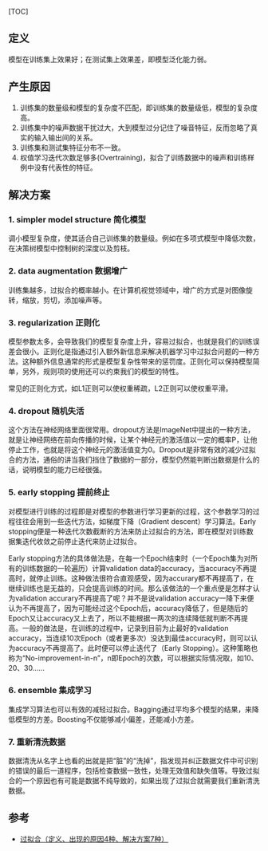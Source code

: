 [TOC]

## 定义

模型在训练集上效果好；在测试集上效果差，即模型泛化能力弱。


## 产生原因
1. 训练集的数量级和模型的复杂度不匹配，即训练集的数量级低，模型的复杂度高。
2. 训练集中的噪声数据干扰过大，大到模型过分记住了噪音特征，反而忽略了真实的输入输出间的关系。
3. 训练集和测试集特征分布不一致。
4. 权值学习迭代次数足够多(Overtraining)，拟合了训练数据中的噪声和训练样例中没有代表性的特征。

## 解决方案
### 1. simpler model structure 简化模型
调小模型复杂度，使其适合自己训练集的数量级。例如在多项式模型中降低次数，在决策树模型中控制树的深度以及剪枝。

### 2. data augmentation 数据增广
训练集越多，过拟合的概率越小。在计算机视觉领域中，增广的方式是对图像旋转，缩放，剪切，添加噪声等。

### 3. regularization 正则化
模型参数太多，会导致我们的模型复杂度上升，容易过拟合，也就是我们的训练误差会很小。正则化是指通过引入额外新信息来解决机器学习中过拟合问题的一种方法。这种额外信息通常的形式是模型复杂性带来的惩罚度。正则化可以保持模型简单，另外，规则项的使用还可以约束我们的模型的特性。

常见的正则化方式，如L1正则可以使权重稀疏，L2正则可以使权重平滑。

### 4. dropout 随机失活

这个方法在神经网络里面很常用。dropout方法是ImageNet中提出的一种方法，就是让神经网络在前向传播的时候，让某个神经元的激活值以一定的概率P，让他停止工作，也就是将这个神经元的激活值变为0。Dropout是非常有效的减少过拟合的方法，通俗的讲当我们挡住了数据的一部分，模型仍然能判断出数据是什么的话，说明模型的能力已经很强。

### 5. early stopping 提前终止
对模型进行训练的过程即是对模型的参数进行学习更新的过程，这个参数学习的过程往往会用到一些迭代方法，如梯度下降（Gradient descent）学习算法。Early stopping便是一种迭代次数截断的方法来防止过拟合的方法，即在模型对训练数据集迭代收敛之前停止迭代来防止过拟合。

Early stopping方法的具体做法是，在每一个Epoch结束时（一个Epoch集为对所有的训练数据的一轮遍历）计算validation data的accuracy，当accuracy不再提高时，就停止训练。这种做法很符合直观感受，因为accurary都不再提高了，在继续训练也是无益的，只会提高训练的时间。那么该做法的一个重点便是怎样才认为validation accurary不再提高了呢？并不是说validation accuracy一降下来便认为不再提高了，因为可能经过这个Epoch后，accuracy降低了，但是随后的Epoch又让accuracy又上去了，所以不能根据一两次的连续降低就判断不再提高。一般的做法是，在训练的过程中，记录到目前为止最好的validation accuracy，当连续10次Epoch（或者更多次）没达到最佳accuracy时，则可以认为accuracy不再提高了。此时便可以停止迭代了（Early Stopping）。这种策略也称为“No-improvement-in-n”，n即Epoch的次数，可以根据实际情况取，如10、20、30……

### 6. ensemble 集成学习
集成学习算法也可以有效的减轻过拟合。Bagging通过平均多个模型的结果，来降低模型的方差。Boosting不仅能够减小偏差，还能减小方差。

### 7. 重新清洗数据
数据清洗从名字上也看的出就是把“脏”的“洗掉”，指发现并纠正数据文件中可识别的错误的最后一道程序，包括检查数据一致性，处理无效值和缺失值等。导致过拟合的一个原因也有可能是数据不纯导致的，如果出现了过拟合就需要我们重新清洗数据。

## 参考

- [过拟合（定义、出现的原因4种、解决方案7种）](https://blog.csdn.net/NIGHT_SILENT/article/details/80795640)
